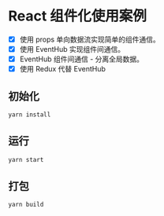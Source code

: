 # React 组件化使用案例

- [x] 使用 props 单向数据流实现简单的组件通信。
- [x] 使用 EventHub 实现组件间通信。
- [x] EventHub 组件间通信 - 分离全局数据。
- [x] 使用 Redux 代替 EventHub

## 初始化

```sh
yarn install
```

## 运行

```sh
yarn start
```

## 打包

```sh
yarn build
```